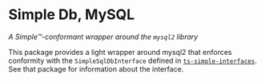 # Simple Db, MySQL

_A Simple™-conformant wrapper around the `mysql2` library_

This package provides a light wrapper around mysql2 that enforces conformity
with the `SimpleSqlDbInterface` defined in
[`ts-simple-interfaces`](https://github.com/kael-shipman/ts-simple-interfaces/tree/master/packages/ts-simple-interfaces).
See that package for information about the interface.

